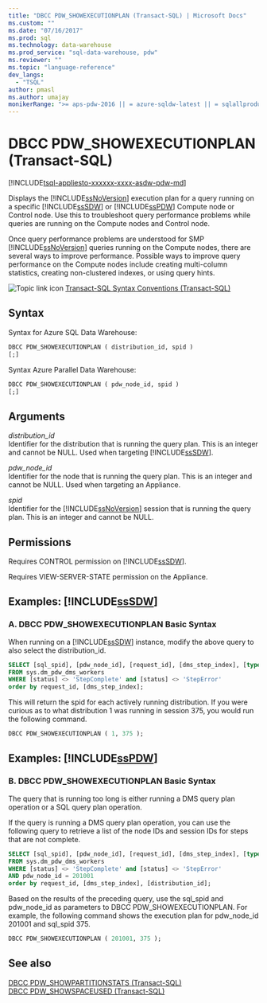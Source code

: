 ```yaml
---
title: "DBCC PDW_SHOWEXECUTIONPLAN (Transact-SQL) | Microsoft Docs"
ms.custom: ""
ms.date: "07/16/2017"
ms.prod: sql
ms.technology: data-warehouse
ms.prod_service: "sql-data-warehouse, pdw"
ms.reviewer: ""
ms.topic: "language-reference"
dev_langs: 
  - "TSQL"
author: pmasl
ms.author: umajay
monikerRange: ">= aps-pdw-2016 || = azure-sqldw-latest || = sqlallproducts-allversions"
---
```

# DBCC PDW_SHOWEXECUTIONPLAN (Transact-SQL)
[!INCLUDE[tsql-appliesto-xxxxxx-xxxx-asdw-pdw-md](../../includes/tsql-appliesto-xxxxxx-xxxx-asdw-pdw-md.md)]

Displays the [!INCLUDE[ssNoVersion](../../includes/ssnoversion-md.md)] execution plan for a query running on a specific [!INCLUDE[ssSDW](../../includes/sssdw-md.md)] or [!INCLUDE[ssPDW](../../includes/sspdw-md.md)] Compute node or Control node. Use this to troubleshoot query performance problems while queries are running on the Compute nodes and Control node.
  
Once query performance problems are understood for SMP [!INCLUDE[ssNoVersion](../../includes/ssnoversion-md.md)] queries running on the Compute nodes, there are several ways to improve performance. Possible ways to improve query performance on the Compute nodes include creating multi-column statistics, creating non-clustered indexes, or using query hints.
  
![Topic link icon](../../database-engine/configure-windows/media/topic-link.gif "Topic link icon") [Transact-SQL Syntax Conventions &#40;Transact-SQL&#41;](../../t-sql/language-elements/transact-sql-syntax-conventions-transact-sql.md)
  
## Syntax  
Syntax for Azure SQL Data Warehouse:

```sql
DBCC PDW_SHOWEXECUTIONPLAN ( distribution_id, spid )  
[;]  
```  
Syntax Azure Parallel Data Warehouse:
  
```sql
DBCC PDW_SHOWEXECUTIONPLAN ( pdw_node_id, spid )  
[;]  
```  
  
## Arguments  
 *distribution_id*  
 Identifier for the distribution that is running the query plan. This is an integer and cannot be NULL. Used when targeting [!INCLUDE[ssSDW](../../includes/sssdw-md.md)].  
  
 *pdw_node_id*  
 Identifier for the node that is running the query plan. This is an integer and cannot be NULL. Used when targeting an Appliance.  
  
 *spid*  
 Identifier for the [!INCLUDE[ssNoVersion](../../includes/ssnoversion-md.md)] session that is running the query plan. This is an integer and cannot be NULL.  
  
## Permissions  
 Requires CONTROL permission on [!INCLUDE[ssSDW](../../includes/sssdw-md.md)].  
  
Requires VIEW-SERVER-STATE permission on the Appliance.
  
## Examples: [!INCLUDE[ssSDW](../../includes/sssdw-md.md)]  
  
### A. DBCC PDW_SHOWEXECUTIONPLAN Basic Syntax  
 When running on a [!INCLUDE[ssSDW](../../includes/sssdw-md.md)] instance, modify the above query to also select the distribution_id.  
  
```sql
SELECT [sql_spid], [pdw_node_id], [request_id], [dms_step_index], [type], [start_time], [end_time], [status], [distribution_id]  
FROM sys.dm_pdw_dms_workers   
WHERE [status] <> 'StepComplete' and [status] <> 'StepError'  
order by request_id, [dms_step_index];  
```  
  
This will return the spid for each actively running distribution. If you were curious as to what distribution 1 was running in session 375, you would run the following command.
  
```sql
DBCC PDW_SHOWEXECUTIONPLAN ( 1, 375 );  
```  

## Examples: [!INCLUDE[ssPDW](../../includes/sspdw-md.md)]  
### B. DBCC PDW_SHOWEXECUTIONPLAN Basic Syntax  
 The query that is running too long is either running a DMS query plan operation or a SQL query plan operation.  
  
If the query is running a DMS query plan operation, you can use the following query to retrieve a list of the node IDs and session IDs for steps that are not complete.
  
```sql
SELECT [sql_spid], [pdw_node_id], [request_id], [dms_step_index], [type], [start_time], [end_time], [status]   
FROM sys.dm_pdw_dms_workers   
WHERE [status] <> 'StepComplete' and [status] <> 'StepError'  
AND pdw_node_id = 201001   
order by request_id, [dms_step_index], [distribution_id];  
```  
  
Based on the results of the preceding query, use the sql_spid and pdw_node_id as parameters to DBCC PDW_SHOWEXECUTIONPLAN. For example, the following command shows the execution plan for pdw_node_id 201001 and sql_spid 375.
  
```sql
DBCC PDW_SHOWEXECUTIONPLAN ( 201001, 375 );  
```  

## See also
[DBCC PDW_SHOWPARTITIONSTATS &#40;Transact-SQL&#41;](dbcc-pdw-showpartitionstats-transact-sql.md)  
[DBCC PDW_SHOWSPACEUSED &#40;Transact-SQL&#41;](dbcc-pdw-showspaceused-transact-sql.md)
